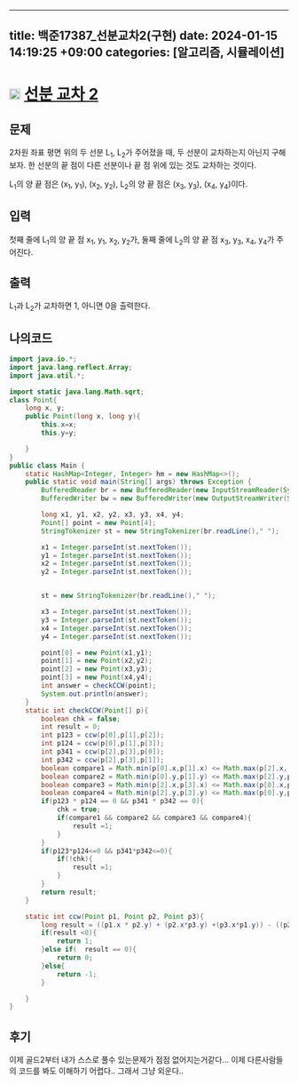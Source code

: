 
---
title: 백준17387_선분교차2(구현)
date: 2024-01-15 14:19:25 +09:00
categories: [알고리즘, 시뮬레이션]
---

# <img width="20px"  src="https://d2gd6pc034wcta.cloudfront.net/tier/14.svg" class="solvedac-tier"> [선분 교차 2](https://www.acmicpc.net/problem/17387) 


## 문제
<p>2차원 좌표 평면 위의 두 선분 L<sub>1</sub>, L<sub>2</sub>가 주어졌을 때, 두 선분이 교차하는지 아닌지 구해보자. 한 선분의 끝 점이 다른 선분이나 끝 점 위에 있는 것도 교차하는 것이다.</p>

<p>L<sub>1</sub>의 양 끝 점은 (x<sub>1</sub>, y<sub>1</sub>), (x<sub>2</sub>, y<sub>2</sub>), L<sub>2</sub>의 양 끝 점은 (x<sub>3</sub>, y<sub>3</sub>), (x<sub>4</sub>, y<sub>4</sub>)이다.</p>

## 입력
<p>첫째 줄에 L<sub>1</sub>의 양 끝 점 x<sub>1</sub>, y<sub>1</sub>, x<sub>2</sub>, y<sub>2</sub>가, 둘째 줄에 L<sub>2</sub>의 양 끝 점 x<sub>3</sub>, y<sub>3</sub>, x<sub>4</sub>, y<sub>4</sub>가 주어진다.</p>

## 출력
<p>L<sub>1</sub>과 L<sub>2</sub>가 교차하면 1, 아니면 0을 출력한다.</p>

## 나의코드
```java
import java.io.*;
import java.lang.reflect.Array;
import java.util.*;

import static java.lang.Math.sqrt;
class Point{
    long x, y;
    public Point(long x, long y){
        this.x=x;
        this.y=y;

    }
}
public class Main {
    static HashMap<Integer, Integer> hm = new HashMap<>();
    public static void main(String[] args) throws Exception {
        BufferedReader br = new BufferedReader(new InputStreamReader(System.in));
        BufferedWriter bw = new BufferedWriter(new OutputStreamWriter(System.out));

        long x1, y1, x2, y2, x3, y3, x4, y4;
        Point[] point = new Point[4];
        StringTokenizer st = new StringTokenizer(br.readLine()," ");

        x1 = Integer.parseInt(st.nextToken());
        y1 = Integer.parseInt(st.nextToken());
        x2 = Integer.parseInt(st.nextToken());
        y2 = Integer.parseInt(st.nextToken());


        st = new StringTokenizer(br.readLine()," ");

        x3 = Integer.parseInt(st.nextToken());
        y3 = Integer.parseInt(st.nextToken());
        x4 = Integer.parseInt(st.nextToken());
        y4 = Integer.parseInt(st.nextToken());

        point[0] = new Point(x1,y1);
        point[1] = new Point(x2,y2);
        point[2] = new Point(x3,y3);
        point[3] = new Point(x4,y4);
        int answer = checkCCW(point);
        System.out.println(answer);
    }
    static int checkCCW(Point[] p){
        boolean chk = false;
        int result = 0;
        int p123 = ccw(p[0],p[1],p[2]);
        int p124 = ccw(p[0],p[1],p[3]);
        int p341 = ccw(p[2],p[3],p[0]);
        int p342 = ccw(p[2],p[3],p[1]);
        boolean compare1 = Math.min(p[0].x,p[1].x) <= Math.max(p[2].x, p[3].x);
        boolean compare2 = Math.min(p[0].y,p[1].y) <= Math.max(p[2].y,p[3].y);
        boolean compare3 = Math.min(p[2].x,p[3].x) <= Math.max(p[0].x,p[1].x);
        boolean compare4 = Math.min(p[2].y,p[3].y) <= Math.max(p[0].y,p[1].y);
        if(p123 * p124 == 0 && p341 * p342 == 0){
            chk = true;
            if(compare1 && compare2 && compare3 && compare4){
                result =1;
            }
        }
        if(p123*p124<=0 && p341*p342<=0){
            if(!chk){
                result =1;
            }
        }
        return result;
    }

    static int ccw(Point p1, Point p2, Point p3){
        long result = ((p1.x * p2.y) + (p2.x*p3.y) +(p3.x*p1.y)) - ((p2.x * p1.y) + (p3.x*p2.y) +(p1.x*p3.y));
        if(result <0){
            return 1;
        }else if(  result == 0){
            return 0;
        }else{
            return -1;
        }

    }
}
```

## 후기
<p>이제 골드2부터 내가 스스로 풀수 있는문제가 점점 없어지는거같다... 이제 다른사람들의 코드를 봐도 이해하기 어렵다.. 그래서 그냥 외운다..</p>
